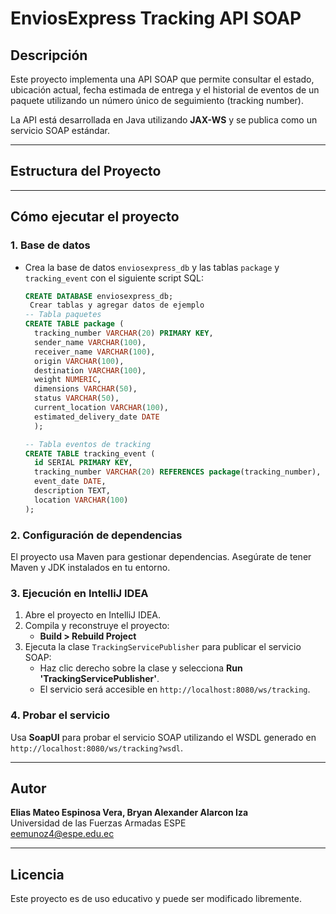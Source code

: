 # EnviosExpress Tracking API SOAP

## Descripción

Este proyecto implementa una API SOAP que permite consultar el estado, ubicación actual, fecha estimada de entrega y el historial de eventos de un paquete utilizando un número único de seguimiento (tracking number).

La API está desarrollada en Java utilizando **JAX-WS** y se publica como un servicio SOAP estándar.

---

## Estructura del Proyecto

---

## Cómo ejecutar el proyecto

### 1. Base de datos
- Crea la base de datos `enviosexpress_db` y las tablas `package` y `tracking_event` con el siguiente script SQL:
    ```sql
    CREATE DATABASE enviosexpress_db;
     Crear tablas y agregar datos de ejemplo
    -- Tabla paquetes
    CREATE TABLE package (
      tracking_number VARCHAR(20) PRIMARY KEY,
      sender_name VARCHAR(100),
      receiver_name VARCHAR(100),
      origin VARCHAR(100),
      destination VARCHAR(100),
      weight NUMERIC,
      dimensions VARCHAR(50),
      status VARCHAR(50),
      current_location VARCHAR(100),
      estimated_delivery_date DATE
      );

    -- Tabla eventos de tracking
    CREATE TABLE tracking_event (
      id SERIAL PRIMARY KEY,
      tracking_number VARCHAR(20) REFERENCES package(tracking_number),
      event_date DATE,
      description TEXT,
      location VARCHAR(100)
  );

    ```
    

### 2. Configuración de dependencias

El proyecto usa Maven para gestionar dependencias. Asegúrate de tener Maven y JDK instalados en tu entorno.

### 3. Ejecución en IntelliJ IDEA

1. Abre el proyecto en IntelliJ IDEA.
2. Compila y reconstruye el proyecto:
    - **Build > Rebuild Project**
3. Ejecuta la clase `TrackingServicePublisher` para publicar el servicio SOAP:
    - Haz clic derecho sobre la clase y selecciona **Run 'TrackingServicePublisher'**.
    - El servicio será accesible en `http://localhost:8080/ws/tracking`.

### 4. Probar el servicio

Usa **SoapUI** para probar el servicio SOAP utilizando el WSDL generado en `http://localhost:8080/ws/tracking?wsdl`.

---


## Autor

**Elias Mateo Espinosa Vera, Bryan Alexander Alarcon Iza**  
Universidad de las Fuerzas Armadas ESPE  
eemunoz4@espe.edu.ec

---

## Licencia

Este proyecto es de uso educativo y puede ser modificado libremente.

